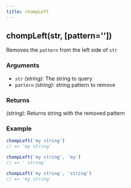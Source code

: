 ```yaml
---
title: chompLeft
---
```


## chompLeft(str, [pattern=''])

Removes the `pattern` from the left side of `str` 

### Arguments
* `str` *(string)*: The string to query
* `pattern` *(string)*: string pattern to remove

### Returns
*(string)*: Returns string with the removed pattern


### Example
```js
chompLeft('my string')
// => 'my string'

chompLeft('my string', 'my')
// => ' string'

chompLeft('my string', 'string')
// => 'my string'
```
